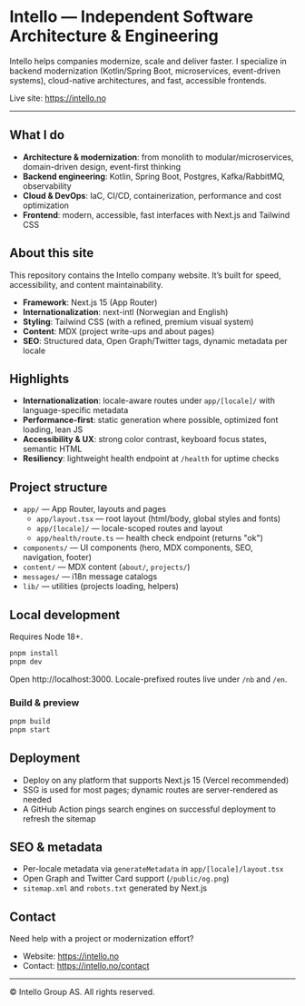 # Intello — Independent Software Architecture & Engineering

Intello helps companies modernize, scale and deliver faster. I specialize in backend modernization (Kotlin/Spring Boot, microservices, event-driven systems), cloud-native architectures, and fast, accessible frontends.

Live site: https://intello.no

---

## What I do

- **Architecture & modernization**: from monolith to modular/microservices, domain-driven design, event-first thinking
- **Backend engineering**: Kotlin, Spring Boot, Postgres, Kafka/RabbitMQ, observability
- **Cloud & DevOps**: IaC, CI/CD, containerization, performance and cost optimization
- **Frontend**: modern, accessible, fast interfaces with Next.js and Tailwind CSS

## About this site

This repository contains the Intello company website. It’s built for speed, accessibility, and content maintainability.

- **Framework**: Next.js 15 (App Router)
- **Internationalization**: next-intl (Norwegian and English)
- **Styling**: Tailwind CSS (with a refined, premium visual system)
- **Content**: MDX (project write-ups and about pages)
- **SEO**: Structured data, Open Graph/Twitter tags, dynamic metadata per locale

## Highlights

- **Internationalization**: locale-aware routes under `app/[locale]/` with language-specific metadata
- **Performance-first**: static generation where possible, optimized font loading, lean JS
- **Accessibility & UX**: strong color contrast, keyboard focus states, semantic HTML
- **Resiliency**: lightweight health endpoint at `/health` for uptime checks

## Project structure

- `app/` — App Router, layouts and pages
  - `app/layout.tsx` — root layout (html/body, global styles and fonts)
  - `app/[locale]/` — locale-scoped routes and layout
  - `app/health/route.ts` — health check endpoint (returns "ok")
- `components/` — UI components (hero, MDX components, SEO, navigation, footer)
- `content/` — MDX content (`about/`, `projects/`)
- `messages/` — i18n message catalogs
- `lib/` — utilities (projects loading, helpers)

## Local development

Requires Node 18+.

```bash
pnpm install
pnpm dev
```

Open http://localhost:3000. Locale-prefixed routes live under `/nb` and `/en`.

### Build & preview

```bash
pnpm build
pnpm start
```

## Deployment

- Deploy on any platform that supports Next.js 15 (Vercel recommended)
- SSG is used for most pages; dynamic routes are server-rendered as needed
- A GitHub Action pings search engines on successful deployment to refresh the sitemap

## SEO & metadata

- Per-locale metadata via `generateMetadata` in `app/[locale]/layout.tsx`
- Open Graph and Twitter Card support (`/public/og.png`)
- `sitemap.xml` and `robots.txt` generated by Next.js

## Contact

Need help with a project or modernization effort?

- Website: https://intello.no
- Contact: https://intello.no/contact

---

© Intello Group AS. All rights reserved.
